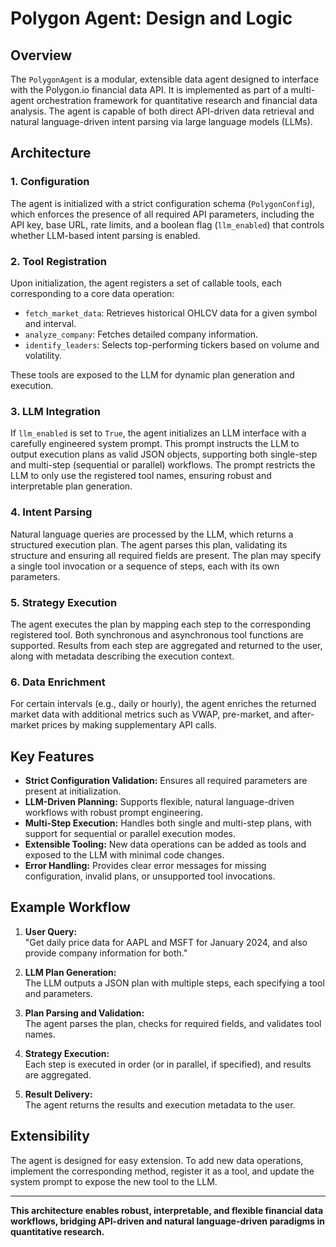 # Polygon Agent: Design and Logic

## Overview

The `PolygonAgent` is a modular, extensible data agent designed to interface with the Polygon.io financial data API. It is implemented as part of a multi-agent orchestration framework for quantitative research and financial data analysis. The agent is capable of both direct API-driven data retrieval and natural language-driven intent parsing via large language models (LLMs).

## Architecture

### 1. Configuration

The agent is initialized with a strict configuration schema (`PolygonConfig`), which enforces the presence of all required API parameters, including the API key, base URL, rate limits, and a boolean flag (`llm_enabled`) that controls whether LLM-based intent parsing is enabled.

### 2. Tool Registration

Upon initialization, the agent registers a set of callable tools, each corresponding to a core data operation:
- `fetch_market_data`: Retrieves historical OHLCV data for a given symbol and interval.
- `analyze_company`: Fetches detailed company information.
- `identify_leaders`: Selects top-performing tickers based on volume and volatility.

These tools are exposed to the LLM for dynamic plan generation and execution.

### 3. LLM Integration

If `llm_enabled` is set to `True`, the agent initializes an LLM interface with a carefully engineered system prompt. This prompt instructs the LLM to output execution plans as valid JSON objects, supporting both single-step and multi-step (sequential or parallel) workflows. The prompt restricts the LLM to only use the registered tool names, ensuring robust and interpretable plan generation.

### 4. Intent Parsing

Natural language queries are processed by the LLM, which returns a structured execution plan. The agent parses this plan, validating its structure and ensuring all required fields are present. The plan may specify a single tool invocation or a sequence of steps, each with its own parameters.

### 5. Strategy Execution

The agent executes the plan by mapping each step to the corresponding registered tool. Both synchronous and asynchronous tool functions are supported. Results from each step are aggregated and returned to the user, along with metadata describing the execution context.

### 6. Data Enrichment

For certain intervals (e.g., daily or hourly), the agent enriches the returned market data with additional metrics such as VWAP, pre-market, and after-market prices by making supplementary API calls.

## Key Features

- **Strict Configuration Validation:** Ensures all required parameters are present at initialization.
- **LLM-Driven Planning:** Supports flexible, natural language-driven workflows with robust prompt engineering.
- **Multi-Step Execution:** Handles both single and multi-step plans, with support for sequential or parallel execution modes.
- **Extensible Tooling:** New data operations can be added as tools and exposed to the LLM with minimal code changes.
- **Error Handling:** Provides clear error messages for missing configuration, invalid plans, or unsupported tool invocations.

## Example Workflow

1. **User Query:**  
   "Get daily price data for AAPL and MSFT for January 2024, and also provide company information for both."

2. **LLM Plan Generation:**  
   The LLM outputs a JSON plan with multiple steps, each specifying a tool and parameters.

3. **Plan Parsing and Validation:**  
   The agent parses the plan, checks for required fields, and validates tool names.

4. **Strategy Execution:**  
   Each step is executed in order (or in parallel, if specified), and results are aggregated.

5. **Result Delivery:**  
   The agent returns the results and execution metadata to the user.

## Extensibility

The agent is designed for easy extension. To add new data operations, implement the corresponding method, register it as a tool, and update the system prompt to expose the new tool to the LLM.

---

**This architecture enables robust, interpretable, and flexible financial data workflows, bridging API-driven and natural language-driven paradigms in quantitative research.**